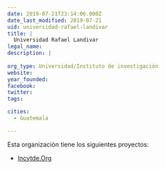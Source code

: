 ```yaml
---
date: 2019-07-21T23:14:06.000Z
date_last_modified: 2019-07-21
uid: universidad-rafael-landivar
title: |
  Universidad Rafael Landivar
legal_name: 
description: |
  
org_type: Universidad/Instituto de investigación
website: 
year_founded: 
facebook: 
twitter: 
tags:

cities: 
  - Guatemala

---
```


Esta organización tiene los siguientes proyectos:

- [Incytde.Org](/proyectos/incytde-org)
